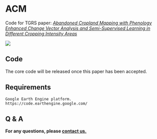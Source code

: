 # ACM
Code for TGRS paper: <u>*Abandoned Cropland Mapping with Phenology Enhanced Change Vector Analysis and Semi-Supervised Learning in Different Cropping Intensity Areas*</u>

<img src="./figures/Samples.jpg">


## Code
The core code will be released once this paper has been accepted.

## Requirements

```
Google Earth Engine platform.
https://code.earthengine.google.com/
```
## Q & A
**For any questions, please [contact us.](mailto:b20203210947@cau.edu.cn)**